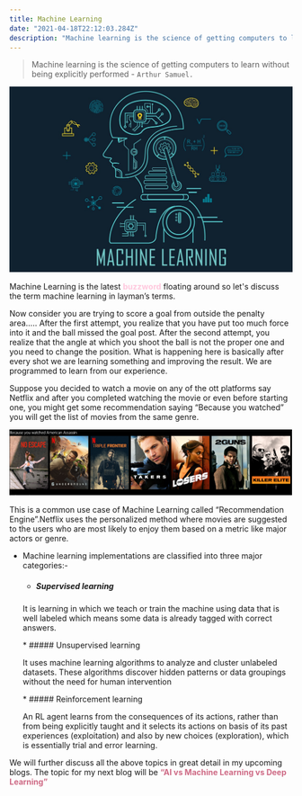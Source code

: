 ```yaml
---
title: Machine Learning
date: "2021-04-18T22:12:03.284Z"
description: "Machine learning is the science of getting computers to learn......"
---
```


> Machine learning is the science of getting computers to learn without being explicitly performed  - `Arthur Samuel.`

![Machine-Learning](./ML.jpg)

<p>Machine Learning is the latest <strong style="color:#ffc8dd">buzzword</strong> floating around so let's discuss the term machine learning in layman’s terms.</p>

<p>Now consider you are trying to score a goal from outside the penalty area…..
After the first attempt, you realize that you have put too much force into it and the ball missed the goal post. After the second attempt, you realize that the angle at which you shoot the ball is not the proper one and you need to change the position. What is happening here is basically after every shot we are learning something and improving the result. We are programmed to learn from our experience.
</p>

<p>
Suppose you decided to watch a movie on any of the ott platforms say Netflix and after you completed watching the movie or even before starting one, you might get some recommendation saying “Because you watched” you will get the list of movies from the same genre.
</p>

![Netflix-example](./netflix.PNG)

<p> This is a common use case of Machine Learning called “Recommendation Engine”.Netflix uses the personalized method where movies are suggested to the users who are most likely to enjoy them based on a metric like major actors or genre.<p>

* Machine learning implementations are classified into three major categories:-
  * ##### Supervised learning
  <p>It is learning in which we teach or train the machine using data that is well labeled which means some data is already tagged with correct answers.
  </p>
  * ##### Unsupervised learning
  <p>It uses machine learning algorithms to analyze and cluster unlabeled datasets. These algorithms discover hidden patterns or data groupings without the need for human intervention
  </p>
  * ##### Reinforcement learning
  <p>An RL agent learns from the consequences of its actions, rather than from being explicitly taught and it selects its actions on basis of its past experiences (exploitation) and also by new choices (exploration), which is essentially trial and error learning.
</p>

<p>We will further discuss all the above topics in great detail in my upcoming blogs. The topic for my next blog will be <strong style="color:#ce6a85">“AI vs Machine Learning vs Deep Learning” </strong>
</p>